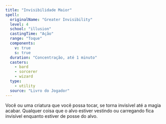 ```yaml
---
title: "Invisibilidade Maior"
spell:
  originalName: "Greater Invisibility"
  level: 4
  school: "illusion"
  castingTime: "Ação"
  range: "Toque"
  components:
    v: true
    s: true
  duration: "Concentração, até 1 minuto"
  casters:
    - bard
    - sorcerer
    - wizard
  type:
    - utility
  source: "Livro do Jogador"
---
```


Você ou uma criatura que você possa tocar, se torna invisível até a magia acabar. Qualquer coisa que o alvo estiver vestindo ou carregando fica invisível enquanto estiver de posse do alvo.
